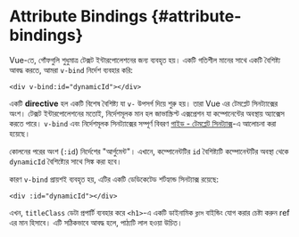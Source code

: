# Attribute Bindings {#attribute-bindings}

Vue-তে, গোঁফগুলি শুধুমাত্র টেক্সট ইন্টারপোলেশনের জন্য ব্যবহৃত হয়। একটি গতিশীল মানের সাথে একটি বৈশিষ্ট্য আবদ্ধ করতে, আমরা `v-bind` নির্দেশ ব্যবহার করি:

```vue-html
<div v-bind:id="dynamicId"></div>
```

একটি **directive** হল একটি বিশেষ বৈশিষ্ট্য যা `v-` উপসর্গ দিয়ে শুরু হয়। তারা Vue এর টেমপ্লেট সিনট্যাক্সের অংশ। টেক্সট ইন্টারপোলেশনের মতোই, নির্দেশমূলক মান হল জাভাস্ক্রিপ্ট এক্সপ্রেশন যা কম্পোনেন্টের অবস্থায় অ্যাক্সেস করতে পারে। `v-bind` এবং নির্দেশমূলক সিনট্যাক্সের সম্পূর্ণ বিবরণ <a target="_blank" href="/guide/essentials/template-syntax.html">গাইড - টেমপ্লেট সিনট্যাক্স</a>-এ আলোচনা করা হয়েছে।

কোলনের পরের অংশ (`:id`) নির্দেশের "আর্গুমেন্ট"। এখানে, কম্পোনেন্টটির `id` বৈশিষ্ট্যটি কম্পোনেন্টটির অবস্থা থেকে `dynamicId` বৈশিষ্ট্যের সাথে সিঙ্ক করা হবে।

কারণ `v-bind` প্রায়শই ব্যবহৃত হয়, এটির একটি ডেডিকেটেড শর্টহ্যান্ড সিনট্যাক্স রয়েছে:

```vue-html
<div :id="dynamicId"></div>
```

এখন, `titleClass` <span class="options-api">ডেটা প্রপার্টি</span><span class="composition-api"> ব্যবহার করে `<h1>`-এ একটি ডাইনামিক `ক্লাস` বাইন্ডিং যোগ করার চেষ্টা করুন ref</span> এর মান হিসাবে। এটি সঠিকভাবে আবদ্ধ হলে, পাঠ্যটি লাল হওয়া উচিত।
